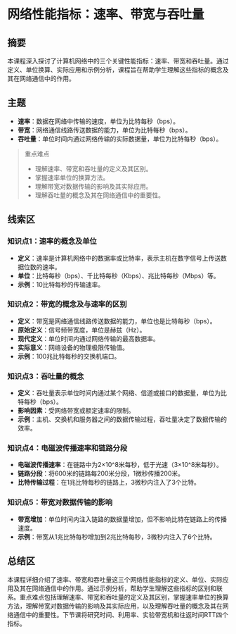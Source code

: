 # 网络性能指标：速率、带宽与吞吐量

## 摘要
本课程深入探讨了计算机网络中的三个关键性能指标：速率、带宽和吞吐量。通过定义、单位换算、实际应用和示例分析，课程旨在帮助学生理解这些指标的概念及其在网络通信中的作用。

## 主题
- **速率**：数据在网络中传输的速度，单位为比特每秒（bps）。
- **带宽**：网络通信线路传送数据的能力，单位为比特每秒（bps）。
- **吞吐量**：单位时间内通过网络传输的实际数据量，单位为比特每秒（bps）。

> 重点难点
>
> - 理解速率、带宽和吞吐量的定义及其区别。
> - 掌握速率单位的换算方法。
> - 理解带宽对数据传输的影响及其实际应用。
> - 理解吞吐量的概念及其在网络通信中的重要性。

## 线索区

### 知识点1：速率的概念及单位
- **定义**：速率是计算机网络中的数据率或比特率，表示主机在数字信号上传送数据位数的速率。
- **单位**：比特每秒（bps）、千比特每秒（Kbps）、兆比特每秒（Mbps）等。
- **示例**：10比特每秒的传输速率。

### 知识点2：带宽的概念及与速率的区别
- **定义**：带宽是网络通信线路传送数据的能力，单位也是比特每秒（bps）。
- **原始定义**：信号频带宽度，单位是赫兹（Hz）。
- **现代定义**：单位时间内通过网络传输的最高数据率。
- **实际意义**：网络设备的物理极限传输值。
- **示例**：100兆比特每秒的交换机端口。

### 知识点3：吞吐量的概念
- **定义**：吞吐量表示单位时间内通过某个网络、信道或接口的数据量，单位为比特每秒（bps）。
- **影响因素**：受网络带宽或额定速率的限制。
- **示例**：主机、交换机和服务器之间的数据传输过程，吞吐量决定了数据传输的效率。

### 知识点4：电磁波传播速率和链路分段
- **电磁波传播速率**：在链路中为2×10^8米每秒，低于光速（3×10^8米每秒）。
- **链路分段**：将600米的链路每200米分段，1微秒传播200米。
- **比特传输过程**：在1兆比特每秒的链路上，3微秒内注入了3个比特。

### 知识点5：带宽对数据传输的影响
- **带宽增加**：单位时间内注入链路的数据量增加，但不影响比特在链路上的传播速度。
- **示例**：带宽从1兆比特每秒增加到2兆比特每秒，3微秒内注入了6个比特。

## 总结区
本课程详细介绍了速率、带宽和吞吐量这三个网络性能指标的定义、单位、实际应用及其在网络通信中的作用。通过示例分析，帮助学生理解这些指标的区别和联系。重点难点包括理解速率、带宽和吞吐量的定义及其区别，掌握速率单位的换算方法，理解带宽对数据传输的影响及其实际应用，以及理解吞吐量的概念及其在网络通信中的重要性。下节课将研究时间、利用率、实验带宽机和往返时间RTT四个指标。